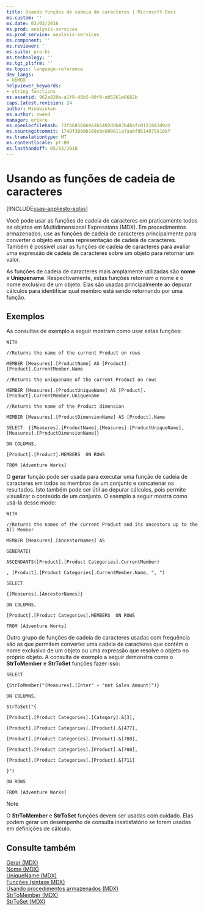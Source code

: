 ```yaml
---
title: Usando funções de cadeia de caracteres | Microsoft Docs
ms.custom: ''
ms.date: 03/02/2016
ms.prod: analysis-services
ms.prod_service: analysis-services
ms.component: ''
ms.reviewer: ''
ms.suite: pro-bi
ms.technology: ''
ms.tgt_pltfrm: ''
ms.topic: language-reference
dev_langs:
- kbMDX
helpviewer_keywords:
- string functions
ms.assetid: 962e820a-a1f9-49b5-90f0-a05261e6682b
caps.latest.revision: 24
author: Minewiskan
ms.author: owend
manager: erikre
ms.openlocfilehash: 73fb6856069a3b5492ddb83bd8afc0121843d9d2
ms.sourcegitcommit: 1740f3090b168c0e809611a7aa6fd514075616bf
ms.translationtype: MT
ms.contentlocale: pt-BR
ms.lasthandoff: 05/03/2018
---
```

# <a name="using-string-functions"></a>Usando as funções de cadeia de caracteres
[!INCLUDE[ssas-appliesto-sqlas](../includes/ssas-appliesto-sqlas.md)]

  Você pode usar as funções de cadeia de caracteres em praticamente todos os objetos em Multidimensional Expressions (MDX). Em procedimentos armazenados, use as funções de cadeia de caracteres principalmente para converter o objeto em uma representação de cadeia de caracteres. Também é possível usar as funções de cadeia de caracteres para avaliar uma expressão de cadeia de caracteres sobre um objeto para retornar um valor.  
  
 As funções de cadeia de caracteres mais amplamente utilizadas são **nome** e **Uniquename**. Respectivamente, estas funções retornam o nome e o nome exclusivo de um objeto. Elas são usadas principalmente ao depurar cálculos para identificar qual membro está sendo retornando por uma função.  
  
## <a name="examples"></a>Exemplos  
 As consultas de exemplo a seguir mostram como usar estas funções:  
  
 `WITH`  
  
 `//Returns the name of the current Product on rows`  
  
 `MEMBER [Measures].[ProductName] AS [Product].[Product].CurrentMember.Name`  
  
 `//Returns the uniquename of the current Product on rows`  
  
 `MEMBER [Measures].[ProductUniqueName] AS [Product].[Product].CurrentMember.Uniquename`  
  
 `//Returns the name of the Product dimension`  
  
 `MEMBER [Measures].[ProductDimensionName] AS [Product].Name`  
  
 `SELECT  {[Measures].[ProductName],[Measures].[ProductUniqueName],[Measures].[ProductDimensionName]}`  
  
 `ON COLUMNS,`  
  
 `[Product].[Product].MEMBERS  ON ROWS`  
  
 `FROM [Adventure Works]`  
  
 O **gerar** função pode ser usada para executar uma função de cadeia de caracteres em todos os membros de um conjunto e concatenar os resultados. Isto também pode ser útil ao depurar cálculos, pois permite visualizar o conteúdo de um conjunto. O exemplo a seguir mostra como usá-la desse modo:  
  
 `WITH`  
  
 `//Returns the names of the current Product and its ancestors up to the All Member`  
  
 `MEMBER [Measures].[AncestorNames] AS`  
  
 `GENERATE(`  
  
 `ASCENDANTS([Product].[Product Categories].CurrentMember)`  
  
 `, [Product].[Product Categories].CurrentMember.Name, ", ")`  
  
 `SELECT`  
  
 `{[Measures].[AncestorNames]}`  
  
 `ON COLUMNS,`  
  
 `[Product].[Product Categories].MEMBERS  ON ROWS`  
  
 `FROM [Adventure Works]`  
  
 Outro grupo de funções de cadeia de caracteres usadas com frequência são as que permitem converter uma cadeia de caracteres que contém o nome exclusivo de um objeto ou uma expressão que resolve o objeto no próprio objeto. A consulta de exemplo a seguir demonstra como o **StrToMember** e **StrToSet** funções fazer isso:  
  
 `SELECT`  
  
 `{StrToMember("[Measures].[Inter" + "net Sales Amount]")}`  
  
 `ON COLUMNS,`  
  
 `StrToSet("{`  
  
 `[Product].[Product Categories].[Category].&[3],`  
  
 `[Product].[Product Categories].[Product].&[477],`  
  
 `[Product].[Product Categories].[Product].&[788],`  
  
 `[Product].[Product Categories].[Product].&[708],`  
  
 `[Product].[Product Categories].[Product].&[711]`  
  
 `}")`  
  
 `ON ROWS`  
  
 `FROM [Adventure Works]`  
  
> [!NOTE]  
>  O **StrToMember** e **StrToSet** funções devem ser usadas com cuidado. Elas podem gerar um desempenho de consulta insatisfatório se forem usadas em definições de cálculo.  
  
## <a name="see-also"></a>Consulte também  
 [Gerar &#40;MDX&#41;](../mdx/generate-mdx.md)   
 [Nome &#40;MDX&#41;](../mdx/name-mdx.md)   
 [UniqueName &#40;MDX&#41;](../mdx/uniquename-mdx.md)   
 [Funções &#40;sintaxe MDX&#41;](../mdx/functions-mdx-syntax.md)   
 [Usando procedimentos armazenados &#40;MDX&#41;](../mdx/using-stored-procedures-mdx.md)   
 [StrToMember &#40;MDX&#41;](../mdx/strtomember-mdx.md)   
 [StrToSet &#40;MDX&#41;](../mdx/strtoset-mdx.md)  
  
  
